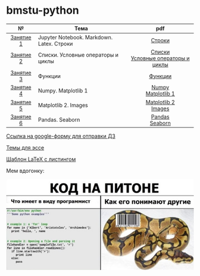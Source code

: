 # bmstu-python

| № | Тема | pdf |
|:---:|---|:---:|
| [Занятие 1](./lection%201/) | Jupyter Notebook. Markdown. Latex. Строки|[Строки](./lection%201/Strings.pdf)|
| [Занятие 2](./lection%202/) | Списки. Условные операторы и циклы|[Списки](./lection%202/Lists.pdf) <br> [Условные операторы и циклы](./lection%202/Basics.pdf)|
| [Занятие 3](./lection%203/) | Функции|[Функции](./lection%203/Functions.pdf)|
| [Занятие 4](./lection%204/) | Numpy. Matplotlib 1|[Numpy](./lection%204/Numpy_1.pdf) <br> [Matplotlib 1](./lection%204/Matplotlib_1.pdf)|
| [Занятие 5](./lection%205/) | Matplotlib 2. Images |[Matplotlib 2](./lection%205/Matplotlib_2.pdf) <br> [Images](./lection%205/Images.pdf)|
| [Занятие 6](./lection%206/) | Pandas. Seaborn |[Pandas](./lection%206/pandas.pdf) <br> [Seaborn](./lection%206/seaborn.pdf)|

[Ссылка на google-форму для отправки ДЗ](https://forms.gle/wLXbGiJVnYXxazXG9)

[Темы для эссе](./tasks.txt)

[Шаблон LaTeX с листингом](./LaTeX%20-%20listing/)

Мем вдогонку:

<img src = ".\img\mem.jpg" width=700/>
